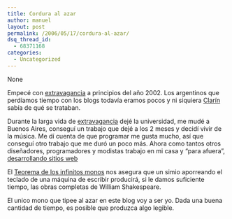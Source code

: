 ```yaml
---
title: Cordura al azar
author: manuel
layout: post
permalink: /2006/05/17/cordura-al-azar/
dsq_thread_id:
  - 68371168
categories:
  - Uncategorized
---
```

None <!--more-->

Empecé con [extravagancia][1] a principios del año 2002. Los argentinos que perdíamos tiempo con los blogs todavía eramos pocos y ni siquiera [Clarín][2] sabía de qué se trataban.

Durante la larga vida de [extravagancia][1] dejé la universidad, me mudé a Buenos Aires, conseguí un trabajo que dejé a los 2 meses y decidí vivir de la música. Me dí cuenta de que programar me gusta mucho, así que conseguí otro trabajo que me duró un poco más. Ahora como tantos otros diseñadores, programadores y modistas trabajo en mi casa y &#8220;para afuera&#8221;, [desarrollando sitios web][3]

El [Teorema de los infinitos monos][4] nos asegura que un simio aporreando el teclado de una máquina de escribir producirá, si le damos suficiente tiempo, las obras completas de William Shakespeare.

El unico mono que tipee al azar en este blog voy a ser yo. Dada una buena cantidad de tiempo, es posible que produzca algo legible.

 [1]: http://jazzido.freezope.org/jazzido
 [2]: http://clarin.com
 [3]: http://jazzido.com
 [4]: http://es.wikipedia.org/wiki/Teorema_de_los_infinitos_monos